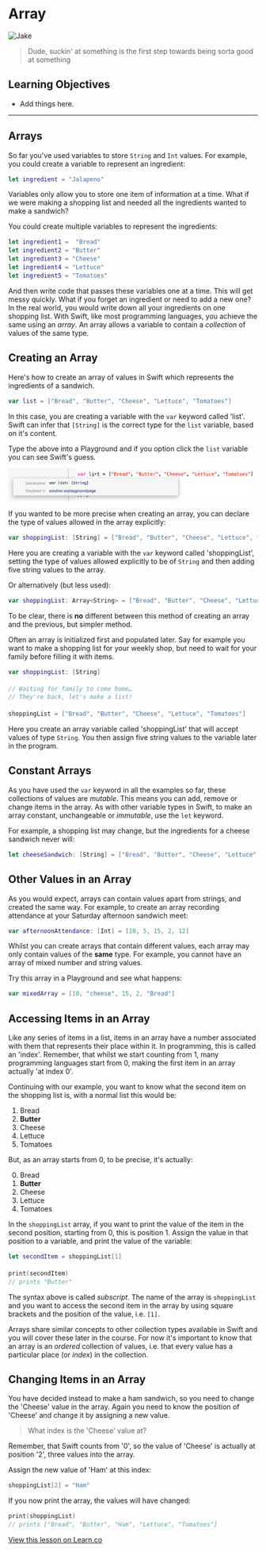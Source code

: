 # Array

![Jake](https://media.giphy.com/media/lUQxdO6Y7Vmx2/giphy.gif)

> Dude, suckin' at something is the first step towards being sorta good at something

## Learning Objectives

* Add things here.


--------------------------------------------------------------------------------

## Arrays

So far you've used variables to store `String` and `Int` values. For example, you could create a variable to represent an ingredient:

```swift
let ingredient = "Jalapeno"
```

Variables only allow you to store one item of information at a time. What if we were making a shopping list and needed all the ingredients wanted to make a sandwich?

You could create multiple variables to represent the ingredients:

```swift
let ingredient1 =  "Bread"
let ingredient2 = "Butter"
let ingredient3 = "Cheese"
let ingredient4 = "Lettuce"
let ingredient5 = "Tomatoes"
```

And then write code that passes these variables one at a time. This will get messy quickly. What if you forget an ingredient or need to add a new one? In the real world, you would write down all your ingredients on one shopping list. With Swift, like most programming languages, you achieve the same using an _array_. An array allows a variable to contain a _collection_ of values of the same type.

## Creating an Array

Here's how to create an array of values in Swift which represents the ingredients of a sandwich.

```swift
var list = ["Bread", "Butter", "Cheese", "Lettuce", "Tomatoes"]
```

In this case, you are creating a variable with the `var` keyword called 'list'. Swift can infer that `[String]` is the correct type for the `list` variable, based on it's content.

Type the above into a Playground and if you option click the `list` variable you can see Swift's guess.

![Inferred Type](inferred_type.png)

If you wanted to be more precise when creating an array, you can declare the type of values allowed in the array explicitly:

```swift
var shoppingList: [String] = ["Bread", "Butter", "Cheese", "Lettuce", "Tomatoes"]
```

Here you are creating a variable with the `var` keyword called 'shoppingList', setting the type of values allowed explicitly to be of `String` and then adding five string values to the array.

Or alternatively (but less used):

```swift
var shoppingList: Array<String> = ["Bread", "Butter", "Cheese", "Lettuce", "Tomatoes"]
```

To be clear, there is **no** different between this method of creating an array and the previous, but simpler method.

Often an array is initialized first and populated later. Say for example you want to make a shopping list for your weekly shop, but need to wait for your family before filling it with items.

```swift
var shoppingList: [String]

// Waiting for family to come home…
// They're back, let's make a list!

shoppingList = ["Bread", "Butter", "Cheese", "Lettuce", "Tomatoes"]
```

Here you create an array variable called 'shoppingList' that will accept values of type `String`. You then assign five string values to the variable later in the program.

## Constant Arrays

As you have used the `var` keyword in all the examples so far, these collections of values are _mutable_. This means you can add, remove or change items in the array. As with other variable types in Swift, to make an array constant, unchangeable or _immutable_, use the `let` keyword.

For example, a shopping list may change, but the ingredients for a cheese sandwich never will:

```swift
let cheeseSandwich: [String] = ["Bread", "Butter", "Cheese", "Lettuce", "Tomatoes"]
```

## Other Values in an Array

As you would expect, arrays can contain values apart from strings, and created the same way. For example, to create an array recording attendance at your Saturday afternoon sandwich meet:

```swift
var afternoonAttendance: [Int] = [10, 5, 15, 2, 12]
```

Whilst you can create arrays that contain different values, each array may only contain values of the **same** type. For example, you cannot have an array of mixed number and string values.

Try this array in a Playground and see what happens:

```swift
var mixedArray = [10, "cheese", 15, 2, "Bread"]
```

## Accessing Items in an Array

Like any series of items in a list, items in an array have a number associated with them that represents their place within it. In programming, this is called an 'index'. Remember, that whilst we start counting from 1, many programming languages start from 0, making the first item in an array actually 'at index 0'.

Continuing with our example, you want to know what the second item on the shopping list is, with a normal list this would be:

1. Bread
2. **Butter**
3. Cheese
4. Lettuce
5. Tomatoes

But, as an array starts from 0, to be precise, it's actually:

<ol start="0">
  <li>Bread</li>
  <li><b>Butter</b></li>
  <li>Cheese</li>
  <li>Lettuce</li>
  <li>Tomatoes</li>
</ol>



In the `shoppingList` array, if you want to print the value of the item in the second position, starting from 0, this is position 1\. Assign the value in that position to a variable, and print the value of the variable:

```swift
let secondItem = shoppingList[1]

print(secondItem)
// prints "Butter"
```

The syntax above is called _subscript_. The name of the array is `shoppingList` and you want to access the second item in the array by using square brackets and the position of the value, i.e. `[1]`.

Arrays share similar concepts to other collection types available in Swift and you will cover these later in the course. For now it's important to know that an array is an _ordered_ collection of values, i.e. that every value has a particular place (or _index_) in the collection.

## Changing Items in an Array

You have decided instead to make a ham sandwich, so you need to change the 'Cheese' value in the array. Again you need to know the position of 'Cheese' and change it by assigning a new value.

> What index is the 'Cheese' value at?

Remember, that Swift counts from '0', so the value of 'Cheese' is actually at position '2', three values into the array.

Assign the new value of 'Ham' at this index:

```swift
shoppingList[2] = "Ham"
```

If you now print the array, the values will have changed:

```swift
print(shoppingList)
// prints ["Bread", "Butter", "Ham", "Lettuce", "Tomatoes"]
```

[View this lesson on Learn.co](https://learn.co/lessons/Array)
